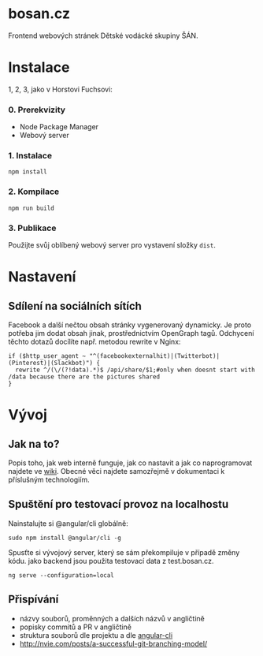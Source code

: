 # bosan.cz
Frontend webových stránek Dětské vodácké skupiny ŠÁN.

# Instalace

1, 2, 3, jako v Horstovi Fuchsovi:

### 0. Prerekvizity

 - Node Package Manager
 - Webový server

### 1. Instalace

```
npm install
```

### 2. Kompilace

```
npm run build
```

### 3. Publikace

Použijte svůj oblíbený webový server pro vystavení složky ```dist```.

# Nastavení

## Sdílení na sociálních sítích

Facebook a další nečtou obsah stránky vygenerovaný dynamicky. Je proto potřeba jim dodat obsah jinak, prostřednictvím OpenGraph tagů. Odchycení těchto dotazů docílíte např. metodou rewrite v Nginx:
```nginx
if ($http_user_agent ~ "^(facebookexternalhit)|(Twitterbot)|(Pinterest)|(Slackbot)") {
  rewrite ^/(\/(?!data).*)$ /api/share/$1;#only when doesnt start with /data because there are the pictures shared
}
```

# Vývoj

## Jak na to?

Popis toho, jak web interně funguje, jak co nastavit a jak co naprogramovat najdete ve [wiki](https://github.com/bosancz/bosan.cz/wiki). Obecné věci najdete samozřejmě v dokumentaci k příslušným technologiím.

## Spuštění pro testovací provoz na localhostu

Nainstalujte si @angular/cli globálně:
```
sudo npm install @angular/cli -g
```

Spusťte si vývojový server, který se sám překompiluje v případě změny kódu. jako backend jsou použita testovací data z test.bosan.cz.
```
ng serve --configuration=local
```

## Přispívání

- názvy souborů, proměnných a dalších názvů v angličtině
- popisky commitů a PR v angličtině
- struktura souborů dle projektu a dle [angular-cli](https://github.com/angular/angular-cli)
- http://nvie.com/posts/a-successful-git-branching-model/
